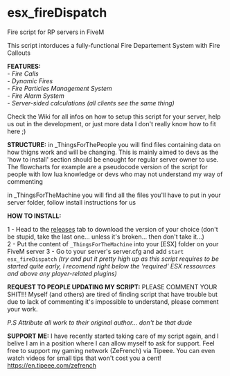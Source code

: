 # esx_fireDispatch
Fire script for RP servers in FiveM

This script intorduces a fully-functional Fire Departement System with Fire Callouts

**FEATURES:**  
    - *Fire Calls*  
    - *Dynamic Fires*  
    - *Fire Particles Management System*  
    - *Fire Alarm System*  
    - *Server-sided calculations (all clients see the same thing)*  

Check the Wiki for all infos on how to setup this script for your server, help us out in the development, or just more data I don't really know how to fit here ;)

**STRUCTURE:**
in _ThingsForThePeople you will find files containing data on how thigns work and will be changing. This is mainly aimed to devs as the 'how to install' section should be enought for regular server owner to use. The flowcharts for example are a pseudocode version of the script for people with low lua knowledge or devs who may not understand my way of commenting

in _ThingsForTheMachine you will find all the files you'll have to put in your server folder, follow install instructions for us

**HOW TO INSTALL:**

1 - Head to the [releases](https://github.com/Pyth3rEx/esx_fireDispatch/releases) tab to download the version of your choice (don't be stupid, take the last one... unless it's broken... then don't take it...)  
2 - Put the content of `_ThingsForTheMachine` into your [ESX] folder on your FiveM server
3 - Go to your server's server.cfg and add `start esx_fireDispatch` *(try and put it pretty high up as this script requires to be started quite early, I recomend right below the 'required' ESX ressources and above any player-related plugins)*

**REQUEST TO PEOPLE UPDATING MY SCRIPT:**
PLEASE COMMENT YOUR SHIT!!! Myself (and others) are tired of finding script that have trouble but due to lack of commenting it's impossible to understand, please comment your work.

_*P.S Attribute all work to their original author... don't be that dude*_

**SUPPORT ME:**
I have recently started taking care of my script again, and I belive I am in a position where I can allow myself to ask for support. Feel free to support my gaming network (ZeFrench) via Tipeee. You can even watch videos for small tips that won't cost you a cent! https://en.tipeee.com/zefrench